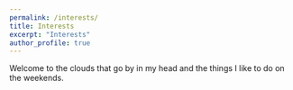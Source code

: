```yaml
---
permalink: /interests/
title: Interests
excerpt: "Interests"
author_profile: true
---
```


Welcome to the clouds that go by in my head and the things I like to do on the weekends.

